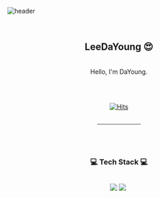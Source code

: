 
![header](https://capsule-render.vercel.app/api?type=waving&&color=gradient&height=200&text=DaYoung-Home!&section=header&fontSize=90)


<div align = "center">

<br/>
<h2>LeeDaYoung 😍</h2><br/>
Hello, I'm DaYoung.<br/>


<br/><br/>


[![Hits](https://hits.seeyoufarm.com/api/count/incr/badge.svg?url=https%3A%2F%2Fgithub.com%2Fchajuhui123&count_bg=%23FFD5D5&title_bg=%23FF7575&icon=&icon_color=%23E7E7E7&title=VISIT&edge_flat=false)](https://hits.seeyoufarm.com)


  
﹏﹏﹏﹏﹏﹏﹏

<br/><br/>
 
<h3>💻 Tech Stack 💻</h3>
 
<br/>



<img src="https://img.shields.io/badge/HTML5-E34F26?style=for-the-badge&logo=html5&logoColor=white"/>
<img src="https://img.shields.io/badge/CSS3-1572B6?style=flat-square&logo=CSS3&logoColor=white"/></a>&nbsp 

</div>
